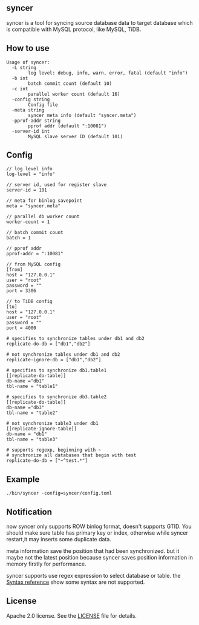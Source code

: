 ## syncer

syncer is a tool for syncing source database data to target database which is compatible with MySQL protocol, like MySQL, TiDB.

## How to use

```
Usage of syncer:
  -L string
        log level: debug, info, warn, error, fatal (default "info")
  -b int
        batch commit count (default 10)
  -c int
        parallel worker count (default 16)
  -config string
        Config file
  -meta string
        syncer meta info (default "syncer.meta")
  -pprof-addr string
        pprof addr (default ":10081")
  -server-id int
        MySQL slave server ID (default 101)
```

## Config
```
// log level info
log-level = "info"

// server id, used for register slave
server-id = 101

// meta for binlog savepoint
meta = "syncer.meta"

// parallel db worker count
worker-count = 1

// batch commit count
batch = 1

// pprof addr
pprof-addr = ":10081"

// from MySQL config
[from]
host = "127.0.0.1"
user = "root"
password = ""
port = 3306

// to TiDB config
[to]
host = "127.0.0.1"
user = "root"
password = ""
port = 4000

# specifies to synchronize tables under db1 and db2
replicate-do-db = ["db1","db2"]

# not synchronize tables under db1 and db2
replicate-ignore-db = ["db1","db2"]

# specifies to synchronize db1.table1
[[replicate-do-table]]
db-name ="db1"
tbl-name = "table1"

# specifies to synchronize db3.table2
[[replicate-do-table]]
db-name ="db3"
tbl-name = "table2"

# not synchronize table3 under db1
[[replicate-ignore-table]]
db-name = "db1"
tbl-name = "table3"

# supports regexp, beginning with ~ 
# synchronize all databases that begin with test
replicate-do-db = ["~^test.*"]
```

## Example

```
./bin/syncer -config=syncer/config.toml
```

## Notification 

now syncer only supports ROW binlog format, doesn't supports GTID. You should make sure table has primary key or index, otherwise while syncer restart,it may inserts some duplicate data.

meta information save the position that had been synchronized. but it maybe not the latest position because syncer saves position information in memory firstly for performance.

syncer supports use regex expression to select database or table. the [Syntax reference](https://github.com/google/re2/wiki/Syntax) show some syntax are not supported.

## License
Apache 2.0 license. See the [LICENSE](../LICENSE) file for details.
